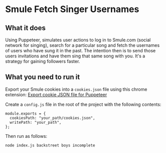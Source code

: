 # Smule Fetch Singer Usernames

## What it does

Using Puppeteer, simulates user actions to log in to Smule.com (social network for singing), search for a particular song and fetch the usernames of users who have sung it in the past. The intention then is to send those users invitations and have them sing that same song with you. It's a strategy for gaining followers faster.

## What you need to run it

Export your Smule cookies into a `cookies.json` file using this chrome extension:
[Export cookie JSON file for Puppeteer](https://chrome.google.com/webstore/detail/%E3%82%AF%E3%83%83%E3%82%AD%E3%83%BCjson%E3%83%95%E3%82%A1%E3%82%A4%E3%83%AB%E5%87%BA%E5%8A%9B-for-puppet/nmckokihipjgplolmcmjakknndddifde)

Create a `config.js` file in the root of the project with the following contents:

```
module.exports = {
  cookiesPath: "your_path/cookies.json",
  writePath: "your_path",
};
```

Then run as follows:

`node index.js backstreet boys incomplete`